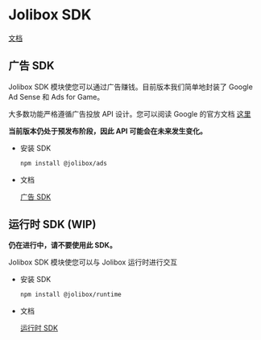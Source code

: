 # Jolibox SDK

[文档](https://sdk-docs.jolibox.com/)

## 广告 SDK

Jolibox SDK 模块使您可以通过广告赚钱。目前版本我们简单地封装了 Google Ad Sense 和 Ads for Game。

大多数功能严格遵循广告投放 API 设计。您可以阅读 Google 的官方文档 [这里](https://developers.google.com/ad-placement)

**当前版本仍处于预发布阶段，因此 API 可能会在未来发生变化。**

- 安装 SDK

  ```bash
  npm install @jolibox/ads
  ```

- 文档

  [广告 SDK](./packages/ads/README-zh_cn.md)

## 运行时 SDK (WIP)

**仍在进行中，请不要使用此 SDK。**

Jolibox SDK 模块使您可以与 Jolibox 运行时进行交互

- 安装 SDK

  ```bash
  npm install @jolibox/runtime
  ```

- 文档

  [运行时 SDK](./packages/runtime/README.md)

